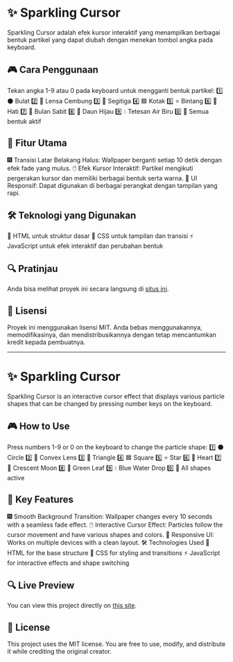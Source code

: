 # ✨ Sparkling Cursor
Sparkling Cursor adalah efek kursor interaktif yang menampilkan berbagai bentuk partikel yang dapat diubah dengan menekan tombol angka pada keyboard.

## 🎮 Cara Penggunaan
Tekan angka 1-9 atau 0 pada keyboard untuk mengganti bentuk partikel:
1️⃣ ⚫ Bulat
2️⃣ 🔵 Lensa Cembung
3️⃣ 🔺 Segitiga
4️⃣ 🟦 Kotak
5️⃣ ⭐ Bintang
6️⃣ 💖 Hati
7️⃣ 🌙 Bulan Sabit
8️⃣ 🍃 Daun Hijau
9️⃣ 💧 Tetesan Air Biru
0️⃣ 🔄 Semua bentuk aktif  

## 🌟 Fitur Utama
🎆 Transisi Latar Belakang Halus: Wallpaper berganti setiap 10 detik dengan efek fade yang mulus.
🖱️ Efek Kursor Interaktif: Partikel mengikuti pergerakan kursor dan memiliki berbagai bentuk serta warna.
📱 UI Responsif: Dapat digunakan di berbagai perangkat dengan tampilan yang rapi.

## 🛠️ Teknologi yang Digunakan
📜 HTML untuk struktur dasar
🎨 CSS untuk tampilan dan transisi
⚡ JavaScript untuk efek interaktif dan perubahan bentuk

## 🔍 Pratinjau
Anda bisa melihat proyek ini secara langsung di [situs ini](https://gilangalrusliadi.github.io/Sparkling-Cursor/).

## 📜 Lisensi
Proyek ini menggunakan lisensi MIT. Anda bebas menggunakannya, memodifikasinya, dan mendistribusikannya dengan tetap mencantumkan kredit kepada pembuatnya.

--------------------------------------------------------------------------------------------

# ✨ Sparkling Cursor
Sparkling Cursor is an interactive cursor effect that displays various particle shapes that can be changed by pressing number keys on the keyboard.

## 🎮 How to Use
Press numbers 1-9 or 0 on the keyboard to change the particle shape:
1️⃣ ⚫ Circle
2️⃣ 🔵 Convex Lens
3️⃣ 🔺 Triangle
4️⃣ 🟦 Square
5️⃣ ⭐ Star
6️⃣ 💖 Heart
7️⃣ 🌙 Crescent Moon
8️⃣ 🍃 Green Leaf
9️⃣ 💧 Blue Water Drop
0️⃣ 🔄 All shapes active

## 🌟 Key Features
🎆 Smooth Background Transition: Wallpaper changes every 10 seconds with a seamless fade effect.
🖱️ Interactive Cursor Effect: Particles follow the cursor movement and have various shapes and colors.
📱 Responsive UI: Works on multiple devices with a clean layout.
🛠️ Technologies Used
📜 HTML for the base structure
🎨 CSS for styling and transitions
⚡ JavaScript for interactive effects and shape switching

## 🔍 Live Preview
You can view this project directly on [this site](https://gilangalrusliadi.github.io/Sparkling-Cursor/).

## 📜 License
This project uses the MIT license. You are free to use, modify, and distribute it while crediting the original creator.

